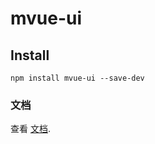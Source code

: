 # mvue-ui

## Install
```
npm install mvue-ui --save-dev
```

### 文档
查看 [文档](https://mvue-ui.netlify.app/guide/).
